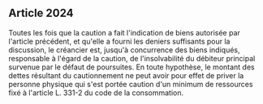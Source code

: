 Article 2024
----
Toutes les fois que la caution a fait l'indication de biens autorisée par
l'article précédent, et qu'elle a fourni les deniers suffisants pour la
discussion, le créancier est, jusqu'à concurrence des biens indiqués,
responsable à l'égard de la caution, de l'insolvabilité du débiteur principal
survenue par le défaut de poursuites. En toute hypothèse, le montant des dettes
résultant du cautionnement ne peut avoir pour effet de priver la personne
physique qui s'est portée caution d'un minimum de ressources fixé à l'article L.
331-2 du code de la consommation.
